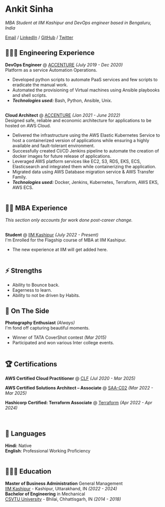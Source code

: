 # Ankit Sinha

_MBA Student at IIM Kashipur and DevOps engineer based in Bengaluru, India_ <br>

[Email](mailto:sinha.ankit58@gmail.com) / [LinkedIn](www.linkedin.com/in/ankiitsiinha/) / [GitHub](https://github.com/ankiitsiinha/) / [Twitter](https://twitter.com/ankitsinha_/)

## 👩🏼‍💻 Engineering Experience

**DevOps Engineer** @ [ACCENTURE](https://www.accenture.com/) _(July 2019 - Dec 2020)_ <br>
Platform as a service Automation Operations.
  - Developed python scripts to automate PaaS services and few scripts to eradicate the manual work.
  - Automated the provisioning of Virtual machines using Ansible playbooks and shell scripts.
  - **_Technologies used:_** Bash, Python, Ansible, Unix.
<br><br>

**Cloud Architect** @ [ACCENTURE](https://www.accenture.com/) _(Jan 2021 - June 2022)_ <br>
Designed safe, reliable and economic architecture for applications to be hosted on AWS Cloud.
  - Delivered the infrastructure using the AWS Elastic Kubernetes Service to host a containerized version of applications while ensuring a highly available and fault-tolerant environment.
  - Successfully created CI/CD Jenkins pipeline to automate the creation of docker images for future release of applications.
  - Leveraged AWS platform services like EC2, S3, RDS, EKS, ECS, Elasticsearch and integrated them while containerizing the application.
  - Migrated data using AWS Database migration service & AWS Transfer Family.
  - **_Technologies used:_** Docker, Jenkins, Kubernetes, Terraform, AWS EKS, AWS ECS.
<br><br>
    
## 👨‍🎓 MBA Experience

_This section only accounts for work done post-career change._
<br><br>

**Student** @ [IIM Kashipur](http://www.iimkashipur.ac.in/) _(July 2022 - Present)_ <br>
I'm Enrolled for the Flagship course of MBA at IIM Kashipur.
  - The new experience at IIM will get added here.
<br><br>

## ⚡ Strengths 
  - Ability to Bounce back.
  - Eagerness to learn.
  - Ability to not be driven by Habits.

## 📌 On The Side

**Photography Enthusiast**  _(Always)_ <br>
I'm fond off capturing beautiful moments.
  - Winner of TATA CoverShot contest _(Mar 2015)_ 
  - Participated and won various Inter college events.
  <br><br>
  
## 🏆 Certifications

**AWS Certified Cloud Practitioner** @ [CLF](https://www.credly.com/badges/1580306d-462e-4c2c-a708-1eba7425cd73/public_url) _(Jul 2020 - Mar 2025)_ <br>

**AWS Certified Solutions Architect – Associate** @ [SAA-C02](https://www.credly.com/badges/882b1212-0f52-48af-9dd4-2ba0219b85ed/public_url) _(Mar 2022 - Mar 2025)_ <br>

**Hashicorp Certified: Terraform Associate** @ [Terraform](https://www.credly.com/badges/b413c909-ed78-4973-b66c-77f7f9246c89/public_url) _(Apr 2022 - Apr 2024)_<br>
<br><br>

## 💬 Languages

**Hindi**: Native <br>
**English**: Professional Working Proficiency
<br><br>

## 👩🏼‍🎓 Education

**Master of Business Administration** General Management<br>
[IIM Kashipur](http://www.iimkashipur.ac.in/) - Kashipur, Uttarakhand, IN _(2022 - 2024)_
<br>
**Bachelor of Engineering** in Mechanical<br>
[CSVTU University](https://csvtu.ac.in/) - Bhilai, Chhattisgarh, IN _(2014 - 2018)_
